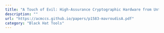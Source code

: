 ```yaml
---
title: "A Touch of Evil: High-Assurance Cryptographic Hardware from Untrusted Components"
description: ""
url: "https://acmccs.github.io/papers/p1583-mavroudisA.pdf"
category: "Black Hat Tools"
---
```

